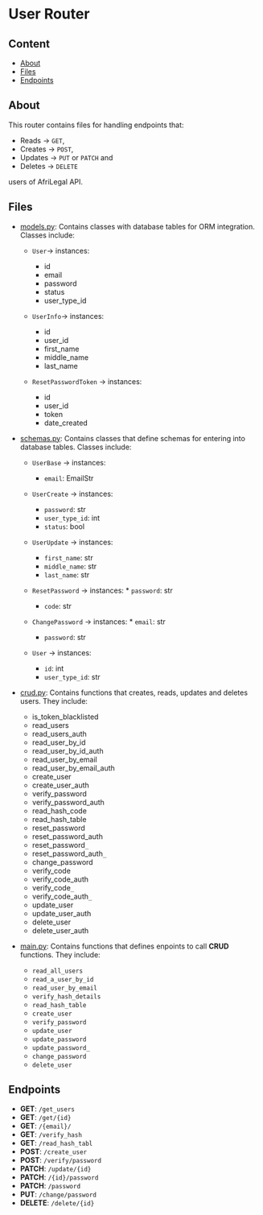 # User Router

## Content

* [About](#about)
* [Files](#files)
* [Endpoints](#endpoints)


## About

This router contains files for handling
endpoints that:

* Reads -> `GET`,
* Creates -> `POST`,
* Updates -> `PUT` or `PATCH` and
* Deletes -> `DELETE`

users of AfriLegal API.


## Files

* [models.py](./models.py): Contains classes with
	                    database tables for
	                    ORM integration.
	                    Classes include:

	* `User`-> instances:
		* id
		* email
		* password
		* status
		* user_type_id

	* `UserInfo`-> instances:
		* id
		* user_id
		* first_name
		* middle_name
		* last_name

	* `ResetPasswordToken` -> instances:
		* id
		* user_id
		* token
		* date_created


* [schemas.py](./schemas.py): Contains classes
			      that define schemas
			      for entering into
			      database tables.
			      Classes include:

	* `UserBase` -> instances:
		* `email`: EmailStr

	* `UserCreate` -> instances:
		* `password`: str
		* `user_type_id`: int
		* `status`: bool

	* `UserUpdate` -> instances:
		* `first_name`: str
		* `middle_name`: str
		* `last_name`: str

	* `ResetPassword` -> instances:
                * `password`: str
		* `code`: str

	* `ChangePassword` -> instances:
                * `email`: str
		* `password`: str

	* `User` -> instances:
		* `id`: int
		* `user_type_id`: str


* [crud.py](./crud.py): Contains functions that
			creates, reads, updates
			and deletes users.
			They include:
	* is_token_blacklisted
	* read_users
	* read_users_auth
	* read_user_by_id
	* read_user_by_id_auth
	* read_user_by_email
	* read_user_by_email_auth
	* create_user
	* create_user_auth
	* verify_password
	* verify_password_auth
	* read_hash_code
	* read_hash_table
	* reset_password
	* reset_password_auth
	* reset_password`_`
	* reset_password_auth`_`
	* change_password
	* verify_code
	* verify_code_auth
	* verify_code`_`
	* verify_code_auth`_`
	* update_user
	* update_user_auth
	* delete_user
	* delete_user_auth


* [main.py](./main.py): Contains functions that
			defines enpoints to call
			**CRUD** functions. They
			include:

	* `read_all_users`
	* `read_a_user_by_id`
	* `read_user_by_email`
	* `verify_hash_details`
	* `read_hash_table`
	* `create_user`
	* `verify_password`
	* `update_user`
	* `update_password`
	* `update_password_`
	* `change_password`
	* `delete_user`


## Endpoints

* **GET**: `/get_users`
* **GET**: `/get/{id}`
* **GET**: `/{email}/`
* **GET**: `/verify_hash`
* **GET**: `/read_hash_tabl`
* **POST**: `/create_user`
* **POST**: `/verify/password`
* **PATCH**: `/update/{id}`
* **PATCH**: `/{id}/password`
* **PATCH**: `/password`
* **PUT**: `/change/password`
* **DELETE**: `/delete/{id}`

